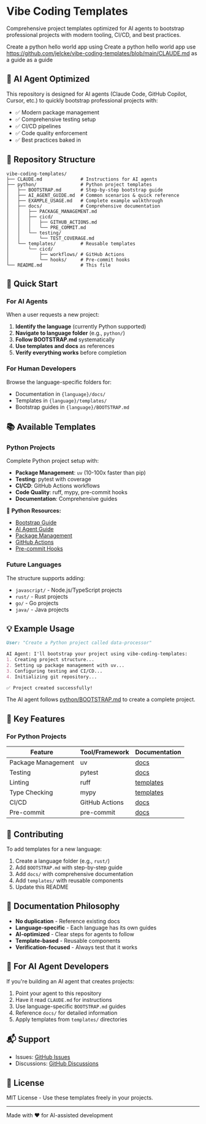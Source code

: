 # Vibe Coding Templates

Comprehensive project templates optimized for AI agents to bootstrap professional projects with modern tooling, CI/CD, and best practices.

Create a python hello world app using Create a python hello world app use https://github.com/jelcke/vibe-coding-templates/blob/main/CLAUDE.md as a guide as a guide


## 🤖 AI Agent Optimized

This repository is designed for AI agents (Claude Code, GitHub Copilot, Cursor, etc.) to quickly bootstrap professional projects with:

- ✅ Modern package management
- ✅ Comprehensive testing setup
- ✅ CI/CD pipelines
- ✅ Code quality enforcement
- ✅ Best practices baked in

## 📁 Repository Structure

```
vibe-coding-templates/
├── CLAUDE.md              # Instructions for AI agents
├── python/                # Python project templates
│   ├── BOOTSTRAP.md       # Step-by-step bootstrap guide
│   ├── AI_AGENT_GUIDE.md  # Common scenarios & quick reference
│   ├── EXAMPLE_USAGE.md   # Complete example walkthrough
│   ├── docs/              # Comprehensive documentation
│   │   ├── PACKAGE_MANAGEMENT.md
│   │   ├── cicd/
│   │   │   ├── GITHUB_ACTIONS.md
│   │   │   └── PRE_COMMIT.md
│   │   └── testing/
│   │       └── TEST_COVERAGE.md
│   └── templates/         # Reusable templates
│       └── cicd/
│           ├── workflows/ # GitHub Actions
│           └── hooks/     # Pre-commit hooks
└── README.md              # This file
```

## 🚀 Quick Start

### For AI Agents

When a user requests a new project:

1. **Identify the language** (currently Python supported)
2. **Navigate to language folder** (e.g., `python/`)
3. **Follow BOOTSTRAP.md** systematically
4. **Use templates and docs** as references
5. **Verify everything works** before completion

### For Human Developers

Browse the language-specific folders for:
- Documentation in `{language}/docs/`
- Templates in `{language}/templates/`
- Bootstrap guides in `{language}/BOOTSTRAP.md`

## 📚 Available Templates

### Python Projects

Complete Python project setup with:
- **Package Management**: `uv` (10-100x faster than pip)
- **Testing**: pytest with coverage
- **CI/CD**: GitHub Actions workflows
- **Code Quality**: ruff, mypy, pre-commit hooks
- **Documentation**: Comprehensive guides

📖 **Python Resources:**
- [Bootstrap Guide](python/BOOTSTRAP.md)
- [AI Agent Guide](python/AI_AGENT_GUIDE.md)
- [Package Management](python/docs/PACKAGE_MANAGEMENT.md)
- [GitHub Actions](python/docs/cicd/GITHUB_ACTIONS.md)
- [Pre-commit Hooks](python/docs/cicd/PRE_COMMIT.md)

### Future Languages

The structure supports adding:
- `javascript/` - Node.js/TypeScript projects
- `rust/` - Rust projects
- `go/` - Go projects
- `java/` - Java projects

## 💡 Example Usage

```markdown
User: "Create a Python project called data-processor"

AI Agent: I'll bootstrap your project using vibe-coding-templates:
1. Creating project structure...
2. Setting up package management with uv...
3. Configuring testing and CI/CD...
4. Initializing git repository...

✅ Project created successfully!
```

The AI agent follows [python/BOOTSTRAP.md](python/BOOTSTRAP.md) to create a complete project.

## 🎯 Key Features

### For Python Projects

| Feature | Tool/Framework | Documentation |
|---------|---------------|--------------|
| Package Management | uv | [docs](python/docs/PACKAGE_MANAGEMENT.md) |
| Testing | pytest | [docs](python/docs/testing/TEST_COVERAGE.md) |
| Linting | ruff | [templates](python/templates/cicd/hooks/) |
| Type Checking | mypy | [templates](python/templates/cicd/hooks/) |
| CI/CD | GitHub Actions | [docs](python/docs/cicd/GITHUB_ACTIONS.md) |
| Pre-commit | pre-commit | [docs](python/docs/cicd/PRE_COMMIT.md) |

## 🤝 Contributing

To add templates for a new language:

1. Create a language folder (e.g., `rust/`)
2. Add `BOOTSTRAP.md` with step-by-step guide
3. Add `docs/` with comprehensive documentation
4. Add `templates/` with reusable components
5. Update this README

## 📖 Documentation Philosophy

- **No duplication** - Reference existing docs
- **Language-specific** - Each language has its own guides
- **AI-optimized** - Clear steps for agents to follow
- **Template-based** - Reusable components
- **Verification-focused** - Always test that it works

## 🔧 For AI Agent Developers

If you're building an AI agent that creates projects:

1. Point your agent to this repository
2. Have it read `CLAUDE.md` for instructions
3. Use language-specific `BOOTSTRAP.md` guides
4. Reference `docs/` for detailed information
5. Apply templates from `templates/` directories

## 📬 Support

- Issues: [GitHub Issues](https://github.com/jelcke/vibe-coding-templates/issues)
- Discussions: [GitHub Discussions](https://github.com/jelcke/vibe-coding-templates/discussions)

## 📄 License

MIT License - Use these templates freely in your projects.

---

Made with ❤️ for AI-assisted development

